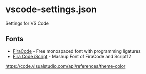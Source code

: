 # vscode-settings.json
Settings for VS Code

## Fonts
- [FiraCode](https://github.com/tonsky/FiraCode) - Free monospaced font with programming ligatures
- [Fira Code iScript](https://github.com/kencrocken/FiraCodeiScript) - Mashup Font of FiraCode and Script12

https://code.visualstudio.com/api/references/theme-color
